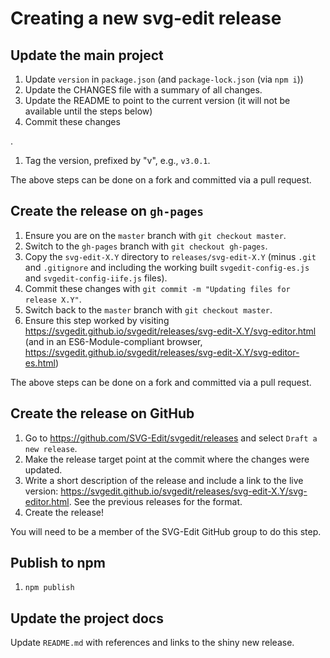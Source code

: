 # Creating a new svg-edit release

## Update the main project
<!--
1. Update the VERSION variable in Makefile.
-->
1. Update `version` in `package.json` (and `package-lock.json` (via `npm i`))
1. Update the CHANGES file with a summary of all changes.
1. Update the README to point to the current version (it will not be available until the steps below)
1. Commit these changes
<!-- with `git commit -m "Updating Makefile and CHANGES for release X.Y"`-->.
1. Tag the version, prefixed by "v", e.g., `v3.0.1`.

The above steps can be done on a fork and committed via a pull request.

## Create the release on `gh-pages`
<!--
2. From the root directory run `make`.
3. Copy `build/svg-edit-X.Y/`, `build/svg-edit-X.Y-src.tar.gz`, and `build/svg-edit-X.Y.zip` to a temporary directory.
-->

1. Ensure you are on the `master` branch with `git checkout master`.
1. Switch to the `gh-pages` branch with `git checkout gh-pages`.
1. Copy the `svg-edit-X.Y` directory to `releases/svg-edit-X.Y` (minus
    `.git` and `.gitignore` and including the working built
    `svgedit-config-es.js` and `svgedit-config-iife.js` files).
1. Commit these changes with `git commit -m "Updating files for release X.Y"`.
1. Switch back to the `master` branch with `git checkout master`.
1. Ensure this step worked by visiting <https://svgedit.github.io/svgedit/releases/svg-edit-X.Y/svg-editor.html>
  (and in an ES6-Module-compliant browser,
  <https://svgedit.github.io/svgedit/releases/svg-edit-X.Y/svg-editor-es.html>)

The above steps can be done on a fork and committed via a pull request.

## Create the release on GitHub
<!--
4. Attach the `svg-edit-X.Y-src.tar.gz` and `build/svg-edit-X.Y.zip` files to the release.
-->
1. Go to <https://github.com/SVG-Edit/svgedit/releases> and select `Draft a new release`.
1. Make the release target point at the commit where the <!-- makefile and --> changes were updated.
1. Write a short description of the release and include a link to the live version:
   <https://svgedit.github.io/svgedit/releases/svg-edit-X.Y/svg-editor.html>.
   See the previous releases for the format.
1. Create the release!

You will need to be a member of the SVG-Edit GitHub group to do this step.

## Publish to npm

1. `npm publish`

## Update the project docs

Update `README.md` with references and links to the shiny new release.
